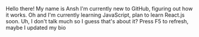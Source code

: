 Hello there!
My name is Ansh
I'm currently new to GitHub, figuring out how it works.
Oh and I'm currently learning JavaScript, plan to learn React.js soon. 
Uh, I don't talk much so I guess that's about it?
Press F5 to refresh, maybe I updated my bio

